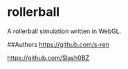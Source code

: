 # rollerball
A rollerball simulation written in WebGL.

##Authors
https://github.com/s-ren

https://github.com/Slash0BZ
